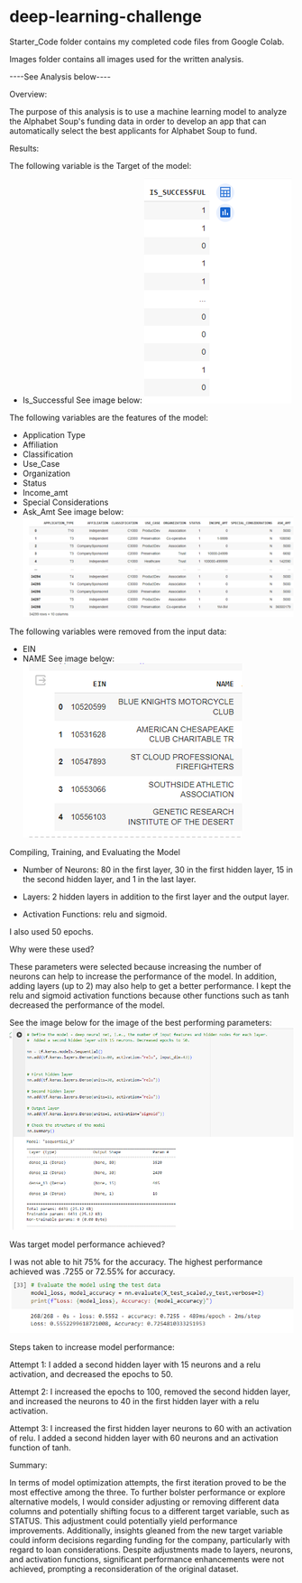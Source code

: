 # deep-learning-challenge

Starter_Code folder contains my completed code files from Google Colab. 

Images folder contains all images used for the written analysis. 

----See Analysis below----

Overview:

The purpose of this analysis is to use a machine learning model to analyze the Alphabet Soup's funding data in order to develop an app that can automatically select the best applicants for Alphabet Soup to fund.  

Results: 

The following variable is the Target of the model:
- Is_Successful
See image below:
![alt text](Starter_Code/Images/target.png)


The following variables are the features of the model:
- Application Type
- Affiliation
- Classification
- Use_Case
- Organization
- Status
- Income_amt
- Special Considerations
- Ask_Amt
See image below:
![alt text](Starter_Code/Images/features.png)

The following variables were removed from the input data:
- EIN
- NAME
See image below:
![alt text](Starter_Code/Images/removed.png)

Compiling, Training, and Evaluating the Model

- Number of Neurons: 80 in the first layer, 30 in the first hidden layer, 15 in the second hidden layer, and 1 in the last layer. 

- Layers: 2 hidden layers in addition to the first layer and the output layer. 

- Activation Functions: relu and sigmoid. 

I  also used 50 epochs. 

Why were these used?

These parameters were selected because increasing the number of neurons can help to increase the performance of the model. In addition, adding layers (up to 2) may also help to get a better performance. I kept the relu and sigmoid activation functions because other functions such as tanh decreased the performance of the model. 

See the image below for the image of the best performing parameters:
![alt text](Starter_Code/Images/best_parameters.png)

Was target model performance achieved?

I was not able to hit 75% for the accuracy. The highest performance achieved was .7255 or 72.55% for accuracy. 
![alt text](Starter_Code/Images/model_evaluation.png)

Steps taken to increase model performance:

Attempt 1: I added a second hidden layer with 15 neurons and a relu activation, and decreased the epochs to 50. 

Attempt 2: I increased the epochs to 100, removed the second hidden layer, and increased the neurons to 40 in the first hidden layer with a relu activation.  

Attempt 3: I increased the first hidden layer neurons to 60 with an activation of relu. I added a second hidden layer with 60 neurons and an activation function of tanh. 

Summary:

In terms of model optimization attempts, the first iteration proved to be the most effective among the three. To further bolster performance or explore alternative models, I would consider adjusting or removing different data columns and potentially shifting focus to a different target variable, such as STATUS. This adjustment could potentially yield performance improvements. Additionally, insights gleaned from the new target variable could inform decisions regarding funding for the company, particularly with regard to loan considerations. Despite adjustments made to layers, neurons, and activation functions, significant performance enhancements were not achieved, prompting a reconsideration of the original dataset.
